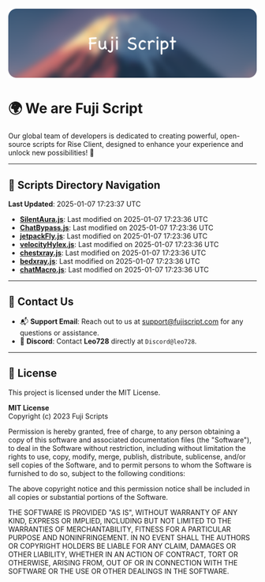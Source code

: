 ![Banner](.github/b.webp)

# 🌍 **We are Fuji Script**

Our global team of developers is dedicated to creating powerful, open-source scripts for Rise Client, designed to enhance your experience and unlock new possibilities! 🌟

---
<!-- SCRIPTS_NAVIGATION_START -->
## 📂 **Scripts Directory Navigation**

**Last Updated**: 2025-01-07 17:23:37 UTC

- **[SilentAura.js](scripts/SilentAura.js)**: Last modified on 2025-01-07 17:23:36 UTC
- **[ChatBypass.js](scripts/ChatBypass.js)**: Last modified on 2025-01-07 17:23:36 UTC
- **[jetpackFly.js](scripts/jetpackFly.js)**: Last modified on 2025-01-07 17:23:36 UTC
- **[velocityHylex.js](scripts/velocityHylex.js)**: Last modified on 2025-01-07 17:23:36 UTC
- **[chestxray.js](scripts/chestxray.js)**: Last modified on 2025-01-07 17:23:36 UTC
- **[bedxray.js](scripts/bedxray.js)**: Last modified on 2025-01-07 17:23:36 UTC
- **[chatMacro.js](scripts/chatMacro.js)**: Last modified on 2025-01-07 17:23:36 UTC

<!-- SCRIPTS_NAVIGATION_END -->

---

## 💬 **Contact Us**  
- 📬 **Support Email**: Reach out to us at [support@fujiscript.com](mailto:support@fujiscript.com) for any questions or assistance.  
- 💬 **Discord**: Contact **Leo728** directly at `Discord@leo728`.

---

## 📜 **License**

This project is licensed under the MIT License.  

**MIT License**  
Copyright (c) 2023 Fuji Scripts  

Permission is hereby granted, free of charge, to any person obtaining a copy of this software and associated documentation files (the "Software"), to deal in the Software without restriction, including without limitation the rights to use, copy, modify, merge, publish, distribute, sublicense, and/or sell copies of the Software, and to permit persons to whom the Software is furnished to do so, subject to the following conditions:  

The above copyright notice and this permission notice shall be included in all copies or substantial portions of the Software.  

THE SOFTWARE IS PROVIDED "AS IS", WITHOUT WARRANTY OF ANY KIND, EXPRESS OR IMPLIED, INCLUDING BUT NOT LIMITED TO THE WARRANTIES OF MERCHANTABILITY, FITNESS FOR A PARTICULAR PURPOSE AND NONINFRINGEMENT. IN NO EVENT SHALL THE AUTHORS OR COPYRIGHT HOLDERS BE LIABLE FOR ANY CLAIM, DAMAGES OR OTHER LIABILITY, WHETHER IN AN ACTION OF CONTRACT, TORT OR OTHERWISE, ARISING FROM, OUT OF OR IN CONNECTION WITH THE SOFTWARE OR THE USE OR OTHER DEALINGS IN THE SOFTWARE.  
